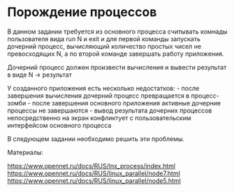 # Порождение процессов

В данном задании требуется из основного процесса считывать комнады пользователя вида
run N
и
exit
и для первой команды запускать дочерний процесс, вычисляющий количество простых чисел не превосходящих N, а по второй команде завершать работу приложения.

Дочерний процесс должен произвести вычисления и вывести результат в виде
    N -> результат

У созданного приложения есть несколько недостатков:
    - после завершения вычисления дочерний процесс превращается в процесс-зомби
    - после завершения основного приложения активные дочерние процессы не завершаются
    - вывод результата дочерних процессов непосредственно на экран конфликтует с пользовательским интерфейсом основного процесса
    
В следующем задании необходимо решить эти проблемы.

Материалы:

https://www.opennet.ru/docs/RUS/lnx_process/index.html
https://www.opennet.ru/docs/RUS/linux_parallel/node7.html
https://www.opennet.ru/docs/RUS/linux_parallel/node5.html

